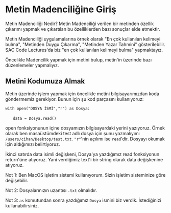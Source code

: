 # Metin Madenciliğine Giriş
Metin Madenciliği Nedir? Metin Madenciliği verilen bir metinden özellik çıkarımı yapmak ve çıkartılan bu özelliklerden bazı sonuçlar elde etmektir.

Metin Madenciliği uygulamalarına örnek olarak "En çok kullanılan kelimeyi bulma", "Metinden Duygu Çıkarma", "Metinden Yazar Tahmini" gösterilebilir. SAC Code Lectures'da biz "en çok kullanılan kelimeyi bulma" yapmaktayız. 

Öncelikle Madencilik yapmak için metini bulup, metin'in üzerinde bazı düzenlemeler yapmalıyız.

## Metini Kodumuza Almak
Metin üzerinde işlem yapmak için öncelikle metini bilgisayarımızdan koda göndermemiz gerekiyor. Bunun için şu kod parçasını kullanıyoruz:

`with open("DOSYA İSMİ","r") as Dosya:`

&nbsp;&nbsp;&nbsp;&nbsp;&nbsp;&nbsp;`data = Dosya.read()`

open fonksiyonunun içine dosyamızın bilgisayardaki yerini yazıyoruz. Örnek olarak ben masaüstümdeki test adlı dosya için şunu yazmalıyım: `/users/cihan/Desktop/test.txt`. `"r"`'nin açılımı ise `read`'dir. Dosyayı okumak için aldığımızı belirtiyoruz.

İkinci satırda data isimli değişkeni, Dosya'ya yazdığımız read fonksiyonun return'üne atıyoruz. Yani verdiğimiz text'i bir string olarak data değişkenine atıyoruz.

Not 1: Ben MacOS işletim sistemi kullanıyorum. Sizin işletim sisteminize göre değişebilir.

Not 2: Dosyalarınızın uzantısı `.txt` olmalıdır.

Not 3: `as` komutundan sonra yazdığımız `Dosya` ismini biz verdik. İstediğinizi kullanabilirsiniz.
